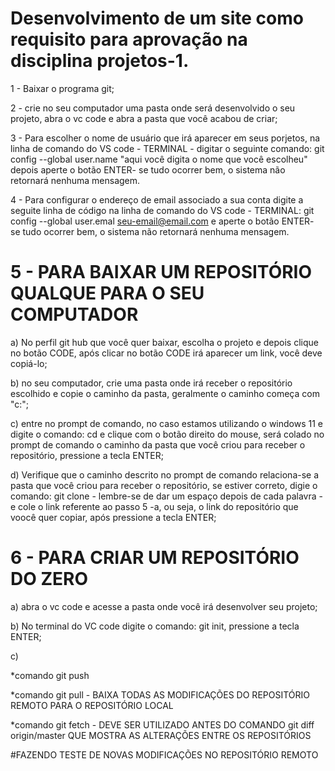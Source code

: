 # Desenvolvimento de um site como requisito para aprovação na disciplina projetos-1.

1 - Baixar o programa git;

2 - crie no seu computador uma pasta onde será desenvolvido o seu projeto, abra o vc code e abra a pasta que você acabou de criar;

3 - Para escolher o nome de usuário que irá aparecer em seus porjetos, na linha de comando do VS code - TERMINAL - digitar o seguinte comando: git config --global user.name "aqui você digita o nome que você escolheu" depois aperte o botão ENTER- se tudo ocorrer bem, o sistema não retornará nenhuma mensagem.

4 - Para configurar o endereço de email associado a sua conta digite a seguite linha de código na linha de comando do VS code - TERMINAL: git config --global user.emal seu-email@email.com e aperte o botão ENTER- se tudo ocorrer bem, o sistema não retornará nenhuma mensagem.

# 5 - PARA BAIXAR UM REPOSITÓRIO QUALQUE PARA O SEU COMPUTADOR

  a) No perfil git hub que você quer baixar, escolha o projeto e depois clique no botão CODE, após clicar no botão CODE irá aparecer um link, você deve copiá-lo;

  b) no seu computador, crie uma pasta onde irá receber o repositório escolhido e copie o caminho da pasta, geralmente o caminho começa com "c:";

  c) entre no prompt de comando, no caso estamos utilizando o windows 11 e digite o comando: cd e clique com o botão direito do mouse, será colado no prompt de comando o caminho da pasta que você criou para receber o repositório, pressione a tecla ENTER;

  d) Verifique que o caminho descrito no prompt de comando relaciona-se a pasta que você criou para receber o repositório, se estiver correto, digie o comando: git clone - lembre-se de dar um espaço depois de cada palavra -  e cole o link referente ao passo 5 -a, ou seja, o link do repositório que voocê quer copiar, após pressione a tecla ENTER; 

# 6 - PARA CRIAR UM REPOSITÓRIO DO ZERO

a) abra o vc code e acesse a pasta onde você irá desenvolver seu projeto;

b) No terminal do VC code digite o comando: git init, pressione a tecla ENTER;

c) 

*comando git push

*comando git pull - BAIXA TODAS AS MODIFICAÇÕES DO REPOSITÓRIO REMOTO PARA O REPOSITÓRIO LOCAL

*comando git fetch - DEVE SER UTILIZADO ANTES DO COMANDO git diff origin/master  QUE MOSTRA AS ALTERAÇÕES ENTRE OS REPOSITÓRIOS

#FAZENDO TESTE DE NOVAS MODIFICAÇÕES NO REPOSITÓRIO REMOTO
